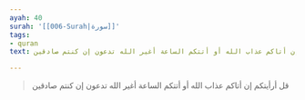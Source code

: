 ```yaml
---
ayah: 40
surah: '[[006-Surah|سورة]]'
tags:
- quran
text: قل أرأيتكم إن أتاكم عذاب الله أو أتتكم الساعة أغير الله تدعون إن كنتم صادقين

---
```

> قل أرأيتكم إن أتاكم عذاب الله أو أتتكم الساعة أغير الله تدعون إن كنتم صادقين
